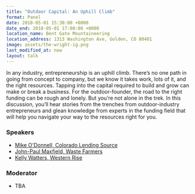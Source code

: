 ```yaml
---
title: "Outdoor Capital: An Uphill Climb"
format: Panel
date: 2018-05-01 15:30:00 +0000
date_end: 2018-05-01 17:00:00 +0000
location_name: Bent Gate Mountaineering
location_address: 1313 Washington Ave, Golden, CO 80401
image: assets/the-wright-ig.png
last_modified_at: now
layout: talk
---
```

In any industry, entrepreneurship is an uphill climb. There’s no one path in going from concept to company, but we know it takes work, lots of it, and the right resources. Tapping into the capital required to build and grow can make or break a business. For the outdoor-founder, the road to the right funding can be rough and lonely. But you’re not alone in the trek. In this discussion, you’ll hear stories from the trenches from outdoor-industry entrepreneurs and glean knowledge from experts in the funding field that will help you navigate your way to the resources right for you.

### Speakers

* [Mike O'Donnell, Colorado Lending Source](https://www.coloradolendingsource.org/)
* [John-Paul Maxfield, Waste Farmers](https://www.wastefarmers.com/)
* [Kelly Watters, Western Rise](https://westernrise.com/)

### Moderator

* TBA
